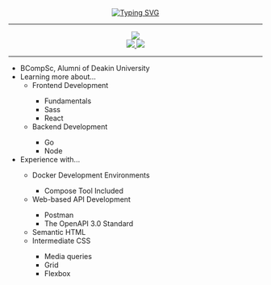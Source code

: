 <div align="center">
<a href="https://git.io/typing-svg"><img src="https://readme-typing-svg.demolab.com?font=Fira+Code&duration=2000&pause=1000&vCenter=true&multiline=true&repeat=false&width=435&height=85&lines=Ricky+Dodd;Computer+Scientist+%7C+Problem+Solver;Technologist+%7C+Communicator" alt="Typing SVG" /></a>
</div>

---

<div align="center">
<a href="https://github.com/rickydodd">
    <img src="https://github-stats-alpha.vercel.app/api?username=rickydodd&cc=22272e&tc=37BCF6&ic=fff&bc=0000">
</a>
</div>

<div align="center">
<a href="https://www.linkedin.com/in/ricky-dodd/">
    <img src="https://img.shields.io/badge/-Linkedin-blue?style=flat-square&logo=linkedin">
</a>
<a href="mailto:rickydoddmobile@gmail.com">
    <img src="https://img.shields.io/badge/-Email-red?style=flat-square&logo=gmail&logoColor=white">
</a>
</div>

---

<div>
<ul>
  <li>BCompSc, Alumni of Deakin University</li>
  <li>Learning more about...
    <ul>
      <li>Frontend Development</li>
      <ul>
        <li>Fundamentals</li>
        <li>Sass</li>
        <li>React</li>
      </ul>
      <li>Backend Development</li>
      <ul>
        <li>Go</li>
        <li>Node</li>
      </ul>
    </ul>
  </li>
  <li>Experience with...</li>
  <ul>
    <li>Docker Development Environments</li>
    <ul>
      <li>Compose Tool Included</li>
    </ul>
    <li>Web-based API Development</li>
    <ul>
      <li>Postman</li>
      <li>The OpenAPI 3.0 Standard</li>
    </ul>
    <li>Semantic HTML</li>
    <li>Intermediate CSS</li>
    <ul>
      <li>Media queries</li>
      <li>Grid</li>
      <li>Flexbox</li>
    </ul>
  </ul>
</ul>
</div>
